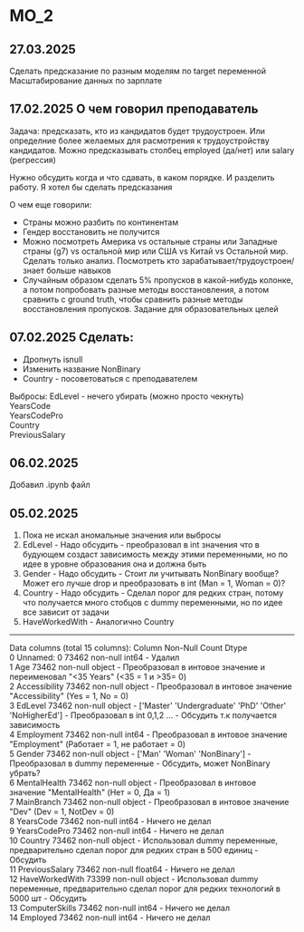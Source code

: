 # MO_2

## 27.03.2025 
Сделать предсказание по разным моделям по target переменной 
Масштабирование данных по зарплате

## 17.02.2025 О чем говорил преподаватель
Задача: предсказать, кто из кандидатов будет трудоустроен. Или определние более желаемых для расмотрения к трудоустройству кандидатов.
Можно предсказывать столбец employed (да/нет) или salary (регрессия)

Нужно обсудить когда и что сдавать, в каком порядке. И разделить работу. Я хотел бы сделать предсказания

О чем еще говорили:
- Страны можно разбить по континентам
- Гендер восстановить не получится
- Можно посмотреть Америка vs остальные страны или Западные страны (g7) vs остальной мир или США vs Китай vs Остальной мир. Сделать только анализ. Посмотреть кто зарабатывает/трудоустроен/знает больше навыков
- Случайным образом сделать 5% пропусков в какой-нибудь колонке, а потом попробовать разные методы восстановления, а потом сравнить с ground truth, чтобы сравнить разные методы восстановления пропусков. Задание для образовательных целей

## 07.02.2025 Сделать: 
- Дропнуть isnull
- Изменить название NonBinary 
- Country - посоветоваться с преподавателем 

Выбросы:
EdLevel - нечего убирать (можно просто чекнуть)  
YearsCode  
YearsCodePro  
Country  
PreviousSalary  

## 06.02.2025 
Добавил .ipynb файл

## 05.02.2025 
1) Пока не искал аномальные значения или выбросы  
2) EdLevel - Надо обсудить - преобразовал в int значения что в будующем создаст зависимость между этими переменными, но по идее в уровне образования она и должна быть  
3) Gender - Надо обсудить - Стоит ли учитывать NonBinary вообще? Может его лучше drop и преобразовать в int (Man = 1, Woman = 0)?  
4) Country - Надо обсудить - Сделал порог для редких стран, потому что получается много стобцов с dummy переменными, но по идее все зависит от задачи  
5) HaveWorkedWith - Аналогично Country  
---  ------          --------------  -----  

Data columns (total 15 columns):
      Column          Non-Null Count  Dtype  
 0   Unnamed: 0      73462 non-null  int64 - Удалил  
 1   Age             73462 non-null  object - Преобразовал в интовое значение и переименовал "<35 Years" (<35 = 1 и >35= 0)  
 2   Accessibility   73462 non-null  object - Преобразовал в интовое значение "Accessibility" (Yes = 1, No = 0)  
 3   EdLevel         73462 non-null  object - ['Master' 'Undergraduate' 'PhD' 'Other' 'NoHigherEd'] - Преобразовал в int 0,1,2 … - Обсудить т.к получается зависимость  
 4   Employment      73462 non-null  int64  - Преобразовал в интовое значение "Employment" (Работает = 1, не работает = 0)  
 5   Gender          73462 non-null  object - ['Man' 'Woman' 'NonBinary'] - Преобразовал в dummy переменные - Обсудить, может NonBinary убрать?  
 6   MentalHealth    73462 non-null  object - Преобразовал в интовое значение "MentalHealth" (Нет = 0, Да = 1)  
 7   MainBranch      73462 non-null  object - Преобразовал в интовое значение "Dev" (Dev = 1, NotDev = 0)  
 8   YearsCode       73462 non-null  int64  - Ничего не делал  
 9   YearsCodePro    73462 non-null  int64  - Ничего не делал  
 10  Country         73462 non-null  object - Использовал dummy переменные, предварительно сделал порог для редких стран в 500 единиц - Обсудить  
 11  PreviousSalary  73462 non-null  float64 - Ничего не делал  
 12  HaveWorkedWith  73399 non-null  object - Использовал dummy переменные, предварительно сделал порог для редких технологий в 5000 шт - Обсудить  
 13  ComputerSkills  73462 non-null  int64 - Ничего не делал  
 14  Employed        73462 non-null  int64 - Ничего не делал  
